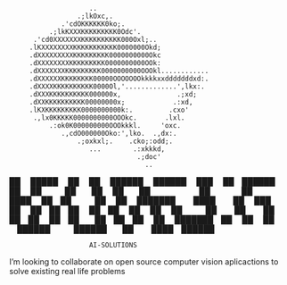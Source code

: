                         ..
                     .;lkOxc,.
                 .'cdOKKKKKK0ko;.
              .;lkKXXXKKKKKKKKK0Odc'.
          .'cd0XXXXXXXKKKKKKKKKK000Oxl;..
         .lKXXXXXXXXKKKKKKKKKKK0000000Okd;
         .dXXXXXXXXXKKKKKKKKK0000000000Okc
         .dXXXXXXXXKKKKKKKKK0000000000OOk:
         .dXXXXXXXKKKKKKKKK0000000000OOOkl............
         .dXXXXXXKKKKKKKK00000OOOOOOOkkkkxxdddddddxd:.
         .dXXXXKKKKKKKKKK0000Ol,'.............',lkx:.
         .dXXXKKKKKKKKKK000000x,              .;xd;
         .dXXKKKKKKKKKK00000000x;            .:xd,
         .lKXKKKKKKKKK0000000000k:.         .cxo'
          .,lx0KKKKK0000000000OOOkc.       .lxl.
              .:ok0K000000000OOOkkkl.     'oxc.
                 .,cdO000000Oko:',lko.  .,dx:.
                     .;oxkxl;.    .cko;:odd;.
                        ...        .:xkkkd,
                                    .;doc'
                                      ..
██       █████  ██    ██  ██████   ██████  ███    ██ ██████  
██      ██   ██  ██  ██  ██       ██    ██ ████   ██ ██   ██ 
██      ███████   ████   ██   ███ ██    ██ ██ ██  ██ ██   ██ 
██      ██   ██    ██    ██    ██ ██    ██ ██  ██ ██ ██   ██ 
███████ ██   ██    ██     ██████   ██████  ██   ████ ██████  

                        AI-SOLUTIONS

I’m looking to collaborate on open source computer vision aplicactions to solve existing real life problems

